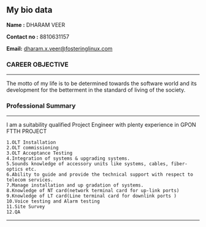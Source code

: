  ## My bio data
 **Name :** DHARAM VEER
 
 **Contact no :** 8810631157
 
 **Email:** dharam.x.veer@fosteringlinux.com
 
 ### CAREER OBJECTIVE
 ---
 The motto of my life is to be determined towards the software world and its development for the betterment in the standard of living of the society.
 
 ### Professional Summary
 ---
 I am a suitability qualified Project Engineer with plenty experience in GPON FTTH PROJECT 
	  
    1.OLT Installation
    2.OLT commissioning
    3.OLT Acceptance Testing
    4.Integration of systems & upgrading systems.
    5.Sounds knowledge of accessory units like systems, cables, fiber-optics etc.
    6.Ability to guide and provide the technical support with respect to telecom services.
    7.Manage installation and up gradation of systems.
    8.Knowledge of NT card(network terminal card for up-link ports)
    9.Knowledge of LT card(Line terminal card for downlink ports )
    10.Voice testing and Alarm testing
    11.Site Survey
    12.QA
---



